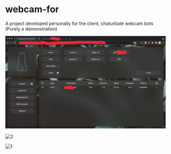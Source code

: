 # webcam-for
A project developed personally for the client, chaturbate webcam bots (Purely a demonstration)

![3](/media/3.jpg)

![2](/media/2.gif)

![1](/media/1.gif)

